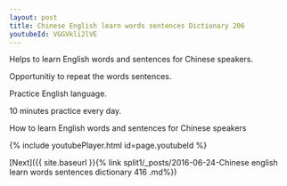 ```yaml
---
layout: post
title: Chinese English learn words sentences Dictionary 206 
youtubeId: VGGVkli2lVE
---
```

 
 
Helps to learn English words and sentences for Chinese speakers.

Opportunitiy to repeat the words sentences. 

Practice English language. 
 
10 minutes practice every day. 
 
How to learn English words and sentences for Chinese speakers 
 
{% include youtubePlayer.html id=page.youtubeId %}
 
 
[Next]({{ site.baseurl }}{% link  split1/_posts/2016-06-24-Chinese english learn words sentences dictionary 416 .md%})
 
